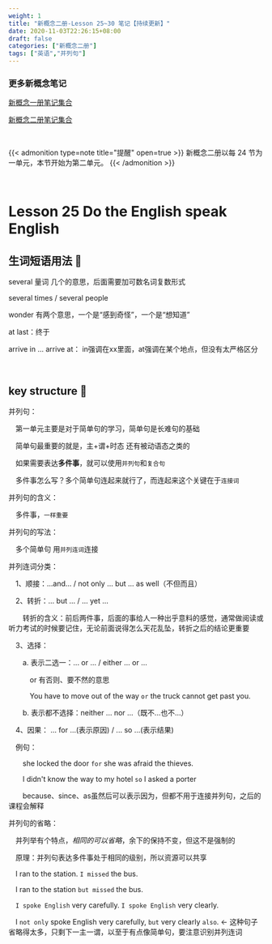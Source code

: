 ```yaml
---
weight: 1
title: "新概念二册-Lesson 25~30 笔记【持续更新】"
date: 2020-11-03T22:26:15+08:00
draft: false
categories: ["新概念二册"]
tags: ["英语","并列句"]
---
```


### 更多新概念笔记

[新概念一册笔记集合](https://wumanho.cn/categories/%E6%96%B0%E6%A6%82%E5%BF%B5%E4%B8%80%E5%86%8C/)

[新概念二册笔记集合](https://wumanho.cn/categories/%E6%96%B0%E6%A6%82%E5%BF%B5%E4%BA%8C%E5%86%8C/)

<!--more-->

&nbsp;

{{< admonition type=note title="提醒" open=true >}}
新概念二册以每 24 节为一单元，本节开始为第二单元。
{{< /admonition >}}

&nbsp;

# Lesson 25	Do the English speak English

## 生词短语用法 :facepunch:

several 量词 几个的意思，后面需要加可数名词复数形式

several times / several people

wonder 有两个意思，一个是“感到奇怪”，一个是“想知道”

at last：终于

arrive in ... arrive at： in强调在xx里面，at强调在某个地点，但没有太严格区分

&nbsp;

## key structure :key:

并列句：

&emsp;第一单元主要是对于简单句的学习，简单句是长难句的基础

&emsp;简单句最重要的就是，主+谓+时态 还有被动语态之类的

&emsp;如果需要表达**多件事**，就可以使用`并列句`和`复合句`

&emsp;多件事怎么写？多个简单句连起来就行了，而连起来这个关键在于`连接词`

并列句的含义：

&emsp;多件事，`一样重要`

并列句的写法：

&emsp;多个简单句 用`并列连词`连接

并列连词分类：

&emsp;1、顺接：...and... / not only ... but ... as well（不但而且）

&emsp;2、转折：... but ... / ... yet ...

&emsp;&emsp;转折的含义：前后两件事，后面的事给人一种出乎意料的感觉，通常做阅读或听力考试的时候要记住，无论前面说得怎么天花乱坠，转折之后的结论更重要

&emsp;3、选择：

&emsp;&emsp;a. 表示二选一：... or ... / either ... or ...

&emsp;&emsp;&emsp;or 有否则、要不然的意思

&emsp;&emsp;&emsp;You have to move out of the way `or` the truck cannot get past you.

&emsp;&emsp;b. 表示都不选择：neither ... nor ...（既不...也不...）

&emsp;4、因果： ... for ...(表示原因) / ... so ...(表示结果)

&emsp;例句：

&emsp;&emsp;she locked the door `for` she was afraid the thieves.

&emsp;&emsp;I didn't know the way to my hotel `so` I asked a porter

&emsp;&emsp;because、since、as虽然后可以表示因为，但都不用于连接并列句，之后的课程会解释

并列句的省略：

&emsp;并列举有个特点，*相同的可以省略*，余下的保持不变，但这不是强制的

&emsp;原理：并列句表达多件事处于相同的级别，所以资源可以共享

&emsp;I ran to the station. `I missed` the bus.

&emsp;I ran to the station `but missed` the bus.

&emsp;`I spoke English` very carefully. `I spoke English` very clearly.

&emsp;I `not only` spoke English very carefully, `but` very clearly `also`. <- 这种句子省略得太多，只剩下一主一谓，以至于有点像简单句，要注意识别并列连词